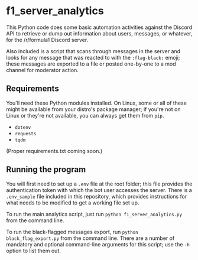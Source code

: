 # f1_server_analytics

This Python code does some basic automation activities against the Discord API to retrieve or dump out information about users, messages, or whatever, for the /r/formula1 Discord server.

Also included is a script that scans through messages in the server and looks for any message that was reacted to with the `:flag-black:` emoji; these messages are exported to a file or posted one-by-one to a mod channel for moderator action.

## Requirements

You'll need these Python modules installed. On Linux, some or all of these might be available from your distro's package manager; if you're not on Linux or they're not available, you can always get them from  `pip`.

- `dotenv`
- `requests`
- `tqdm`

(Proper requirements.txt coming soon.)

## Running the program

You will first need to set up a `.env` file at the root folder; this file provides the authentication token with which the bot user accesses the server. There is a `.env_sample` file included in this repository, which provides instructions for what needs to be modified to get a working file set up.

To run the main analytics script, just run `python f1_server_analytics.py` from the command line.

To run the black-flagged messages export, run `python black_flag_export.py` from the command line. There are a number of mandatory and optional command-line arguments for this script; use the `-h` option to list them out.